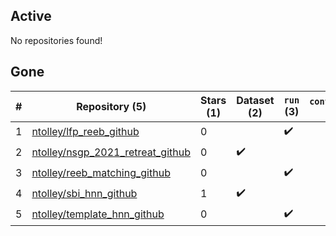 ## Active
No repositories found!

## Gone
| # | Repository (5) | Stars (1) | Dataset (2) | `run` (3) | `containers-run` | Last Modified |
| --- | --- | --- | --- | --- | --- | --- |
| 1 | [ntolley/lfp_reeb_github](https://github.com/ntolley/lfp_reeb_github) | 0 |  | :heavy_check_mark: |  | — |
| 2 | [ntolley/nsgp_2021_retreat_github](https://github.com/ntolley/nsgp_2021_retreat_github) | 0 | :heavy_check_mark: |  |  | — |
| 3 | [ntolley/reeb_matching_github](https://github.com/ntolley/reeb_matching_github) | 0 |  | :heavy_check_mark: |  | — |
| 4 | [ntolley/sbi_hnn_github](https://github.com/ntolley/sbi_hnn_github) | 1 | :heavy_check_mark: |  |  | — |
| 5 | [ntolley/template_hnn_github](https://github.com/ntolley/template_hnn_github) | 0 |  | :heavy_check_mark: |  | — |

